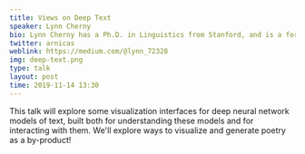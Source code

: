```yaml
---
title: Views on Deep Text
speaker: Lynn Cherny
bio: Lynn Cherny has a Ph.D. in Linguistics from Stanford, and is a former researcher, professor, Silicon Valleyite, and UX designer.  She now works as a consultant on data science projects from Lyon, France.  Her favorite personal projects involve generative text and imagery.
twitter: arnicas
weblink: https://medium.com/@lynn_72328
img: deep-text.png
type: talk
layout: post
time: 2019-11-14 13:30
---
```

This talk will explore some visualization interfaces for deep neural network models of text, built both for understanding these models and for interacting with them.  We'll explore ways to visualize and generate poetry as a by-product!
